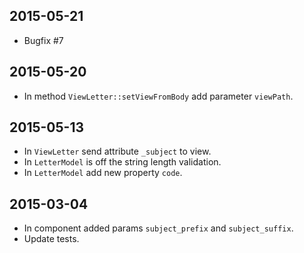 2015-05-21
----------
* Bugfix #7

2015-05-20
----------
* In method `ViewLetter::setViewFromBody` add parameter `viewPath`.

2015-05-13
----------
* In `ViewLetter` send attribute `_subject` to view.
* In `LetterModel` is off the string length validation.
* In `LetterModel` add new property `code`.

2015-03-04
----------
* In component added params `subject_prefix` and `subject_suffix`.
* Update tests.